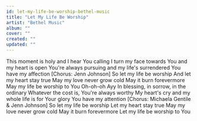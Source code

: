 ```yaml
---
id: let-my-life-be-worship-bethel-music
title: "Let My Life Be Worship"
artist: "Bethel Music"
album: ""
cover: ""
created: ""
updated: ""
---
```


This moment is holy and I hear You calling
I turn my face towards You and my heart is open
You're always pursuing and my life's surrendered
You have my affection
[Chorus: Jenn Johnson]
So let my life be worship
And let my heart stay true
May my love never grow cold
May it burn forevermore
May my life be worship to You
Oh-oh-oh
Ayy
In blessing, in sorrow, in the ordinary
Whatever the cost is, You're always worthy
My heart's cry and my whole life is for Your glory
You have my attention
[Chorus: Michaela Gentile & Jenn Johnson]
So let my life be worship
Let my heart stay true
May my love never grow cold
May it burn forevermore
Let my life be worship to You